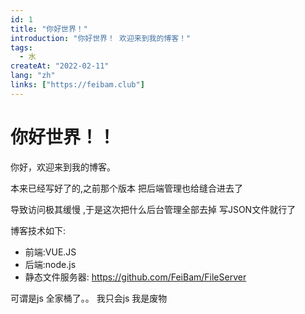 ```yaml
---
id: 1
title: "你好世界！"
introduction: "你好世界！ 欢迎来到我的博客！"
tags:
  - 水
createAt: "2022-02-11"
lang: "zh"
links: ["https://feibam.club"]
--- 
```


# 你好世界！！

你好，欢迎来到我的博客。  

本来已经写好了的,之前那个版本 把后端管理也给缝合进去了 

导致访问极其缓慢 ,于是这次把什么后台管理全部去掉  写JSON文件就行了  

博客技术如下:
   - 前端:VUE.JS 
   - 后端:node.js
   - 静态文件服务器: <https://github.com/FeiBam/FileServer>

可谓是js 全家桶了。。 我只会js 我是废物
